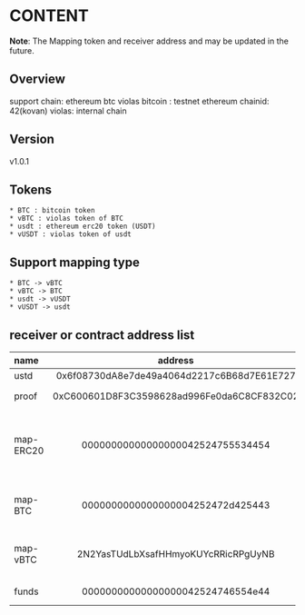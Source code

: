 # CONTENT

**Note**: The Mapping token and receiver address and may be updated in the future.

## Overview

support chain: ethereum btc violas
bitcoin : testnet
ethereum chainid: 42(kovan)
violas: internal chain

## Version

v1.0.1

## Tokens

    * BTC : bitcoin token
    * vBTC : violas token of BTC
    * usdt : ethereum erc20 token (USDT)
    * vUSDT : violas token of usdt

## Support mapping type
    * BTC -> vBTC
    * vBTC -> BTC
    * usdt -> vUSDT
    * vUSDT -> usdt

## receiver or contract address list

 name     | address | type | chain | desc 
 :---     | :---:   | :---: | :---:  | :---
 ustd     | 0x6f08730dA8e7de49a4064d2217c6B68d7E61E727 | contract | kovan(ethereum) | call approve
 proof    | 0xC600601D8F3C3598628ad996Fe0da6C8CF832C02 | contract | kovan(ethereum) | call transferProof
 map-ERC20| 00000000000000000042524755534454           | DD       | violas          | receiver address of mapping: map-coin -> ethereum erc20 token
 map-BTC  | 0000000000000000004252472d425443           | DD       | violas          | receiver address of mapping: vBTC -> BTC 
 map-vBTC | 2N2YasTUdLbXsafHHmyoKUYcRRicRPgUyNB        | address  | bitcoin         | receiver address of mapping: BTC -> vBTC
 funds    | 00000000000000000042524746554e44           | DD       | violas          | funds manager
 


